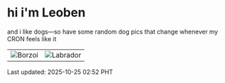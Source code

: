 # hi i'm Leoben

and i like dogs—so have some random dog pics that change whenever my CRON feels like it

|  |  |
|--------|----------|
| ![Borzoi](https://random-dog-vercel.vercel.app/api/random-borzoi?v=1761331968) | ![Labrador](https://random-dog-vercel.vercel.app/api/random-labrador?v=1761331968) |

Last updated: 2025-10-25 02:52 PHT
